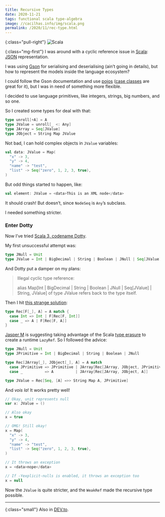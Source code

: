 ```yaml
---
title: Recursive Types
date: 2020-11-21
tags: functional scala type-algebra
image: //cacilhas.info/img/scala.png
permalink: /2020/11/rec-type.html
---
```

[image]: {{{image}}}
[case classes]: https://docs.scala-lang.org/tour/case-classes.html
[DEV.to]: https://dev.to/cacilhas/recursive-types-32je
[Gson]: https://github.com/google/gson
[Jasper M]: https://users.scala-lang.org/u/jasper-m
[JSON]: https://www.json.org/
[pojos]: https://pt.wikipedia.org/wiki/Plain_Old_Java_Objects
[Scala]: https://www.scala-lang.org/
[Scala 3, codename Dotty]: https://dotty.epfl.ch/
[this strange solution]: https://users.scala-lang.org/t/defining-a-type-in-a-recursive-way-in-dotty/6798/8
[type erasure]: https://medium.com/@sinisalouc/overcoming-type-erasure-in-scala-8f2422070d20

{:class="pull-right"} ![Scala][image]

{:class="mg-first"} I was around with a cyclic reference issue in [Scala][]:
[JSON][] representation.

I was using [Gson][] for serialising and deserialising (ain’t going in details),
but how to represent the models inside the language ecosystem?

I could follow the Gson documentation and use [pojos][] ([case classes][] are
great for it), but I was in need of something more flexible.

I decided to use language primitives, like integers, strings, big numbers, and
so one.

So I created some types for deal with that:

```scala
type unroll[+A] = A
type JValue = unroll[_ <: Any]
type JArray = Seq[JValue]
type JObject = String Map JValue
```

Not bad, I can hold complex objects in `JValue` variables:

```scala
val data: JValue = Map(
  "x" -> 3,
  "y" -> 4,
  "name" -> "test",
  "list" -> Seq("zero", 1, 2, 3, true),
)
```

But odd things started to happen, like:

```scala
val element: JValue = <data>This is an XML node</data>
```

It should crash! But doesn’t, since `NodeSeq` is `Any`’s subclass.

I needed something stricter.

### Enter Dotty

Now I’ve tried [Scala 3, codename Dotty][].

My first unsuccessful attempt was:

```scala
type JNull = Unit
type JValue = Int | BigDecimal | String | Boolean | JNull | Seq[JValue] | String Map JValue
```

And Dotty put a damper on my plans:

> Illegal cyclic type reference:
>
> alias Map[Int | BigDecimal | String | Boolean | JNull | Seq[JValue] | String, JValue] of type JValue refers back to the type itself.

Then I hit [this strange solution][]:

```scala
type Rec[F[_], A] = A match {
  case Int => Int | F[Rec[F, Int]]
  case _ => A | F[Rec[F, A]]
}
```

[Jasper M][] is suggesting taking advantage of the Scala [type erasure][] to
create a runtime `LazyRef`. So I followed the advice:

```scala
type JNull = Unit
type JPrimitive = Int | BigDecimal | String | Boolean | JNull

type Rec[JArray[_], JObject[_], A] = A match
  case JPrimitive => JPrimitive | JArray[Rec[JArray, JObject, JPrimitive]] | JObject[Rec[JArray, JObject, JPrimitive]]
  case _          => A          | JArray[Rec[JArray, JObject, A]]          | JObject[Rec[JArray, JObject, A]]

type JValue = Rec[Seq, [A] =>> String Map A, JPrimitive]
```

And *vois la*! It works pretty well!

```scala
// Okay, unit represents null
var x: JValue = ()

// Also okay
x = true

// OMG! Still okay!
x = Map(
  "x" -> 3,
  "y" -> 4,
  "name" -> "test",
  "list" -> Seq("zero", 1, 2, 3, true),
)

// It throws an exception
x = <data>nope</data>

// If -Yexplicit-nulls is enabled, it throws an exception too
x = null
```

Now the `JValue` is quite stricter, and the `WeakRef` made the recursive type
possible.

-----

{:class="small"} Also in [DEV.to][].
